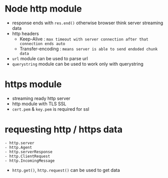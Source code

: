 # Node http module
- response ends with `res.end()` otherwise browser think server streaming data
- http headers
    - Keep-Alive : `max timeout with server connection after that connection ends auto `
    - Transfer-encoding : `means server is able to send endoded chunk data`
- `url` module can be used to parse url
- `querystring` module can be used to work only with querystring

# https module
- streaming ready http server
- http module with TLS SSL
- `cert.pem` & `key.pem` is required for ssl

# requesting http / https data
    - http.server
    - http.Agent
    - http.serverResponse
    - http.ClientRequest
    - http.IncomingMessage

- `http.get()`, `http.request()` can be used to get data